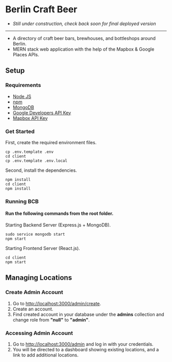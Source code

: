 # Berlin Craft Beer

* *Still under construction, check back soon for final deployed version* 

---
* A directory of craft beer bars, brewhouses, and bottleshops around Berlin.
* MERN stack web application with the help of the Mapbox & Google Places APIs. 




## Setup

### Requirements

* [Node JS](https://nodejs.org/en/)
* [npm](https://www.npmjs.com/get-npm)
* [MongoDB](https://docs.mongodb.com/manual/installation/)
* [Google Developers API Key](https://developers.google.com/maps/documentation/javascript/get-api-key)
* [Mapbox API Key](https://docs.mapbox.com/api/)

### Get Started

First, create the required environment files.

```console
cp .env.template .env
cd client
cp .env.template .env.local
```

Second, install the dependencies.

```console
npm install
cd client
npm install
```


### Running BCB

#### Run the following commands from the root folder.

Starting Backend Server (Express.js + MongoDB).

```console
sudo service mongodb start
npm start
```

Starting Frontend Server (React.js).
```console
cd client
npm start
```

## Managing Locations

### Create Admin Account

1. Go to [http://localhost:3000/admin/create](http://localhost:3000/admin/create).
2. Create an account.
3. Find created account in your database under the **admins** collection and change role from **"null"** to **"admin"**.

### Accessing Admin Account

1. Go to [http://localhost:3000/admin](http://localhost:3000/admin/) and log in with your credentials.
2. You will be directed to a dashboard showing existing locations, and a link to add additional locations.

